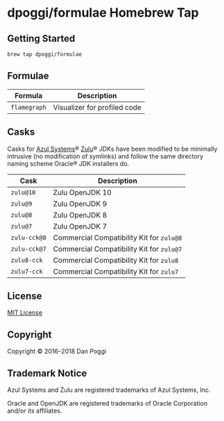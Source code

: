 # dpoggi/formulae Homebrew Tap

## Getting Started

```sh
brew tap dpoggi/formulae
```

## Formulae

Formula | Description
------- | -----------
`flamegraph` | Visualizer for profiled code

## Casks

Casks for [Azul Systems](https://www.azul.com)&reg; [Zulu](https://zulu.org)&reg;
JDKs have been modified to be minimally intrusive (no modification of symlinks)
and follow the same directory naming scheme Oracle&reg; JDK installers do.

Cask | Description
---- | -----------
`zulu@10` | Zulu OpenJDK 10
`zulu@9` | Zulu OpenJDK 9
`zulu@8` | Zulu OpenJDK 8
`zulu@7` | Zulu OpenJDK 7
`zulu-cck@8` | Commercial Compatibility Kit for `zulu@8`
`zulu-cck@7` | Commercial Compatibility Kit for `zulu@7`
`zulu8-cck` | Commercial Compatibility Kit for `zulu8`
`zulu7-cck` | Commercial Compatibility Kit for `zulu7`

## License

[MIT License](https://opensource.org/licenses/MIT)

## Copyright

Copyright &copy; 2016&ndash;2018 Dan Poggi

## Trademark Notice

Azul Systems and Zulu are registered trademarks of Azul Systems, Inc.

Oracle and OpenJDK are registered trademarks of Oracle Corporation and/or its
affiliates.

